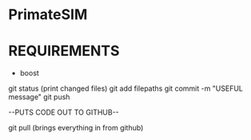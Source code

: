 # PrimateSIM

# REQUIREMENTS

- boost

git status (print changed files)
git add filepaths
git commit -m "USEFUL message"
git push            

--PUTS CODE OUT TO GITHUB--

git pull (brings everything in from github)

